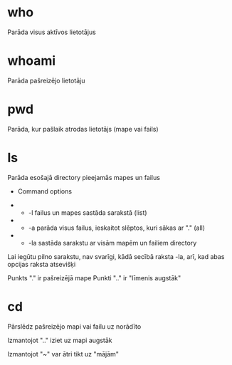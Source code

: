 # who

Parāda visus aktīvos lietotājus 

# whoami

Parāda pašreizējo lietotāju

# pwd

Parāda, kur pašlaik atrodas lietotājs (mape vai fails)

# ls

Parāda esošajā directory pieejamās mapes un failus

- Command options

- - -l failus un mapes sastāda sarakstā (list)
- - -a parāda visus failus, ieskaitot slēptos, kuri sākas ar "." (all) 
- - -la sastāda sarakstu ar visām mapēm un failiem directory 

Lai iegūtu pilno sarakstu, nav svarīgi, kādā secībā raksta -la, arī, kad abas opcijas raksta atsevišķi

Punkts "." ir pašreizējā mape
Punkti ".." ir "līmenis augstāk"

# cd

Pārslēdz pašreizējo mapi vai failu uz norādīto

Izmantojot ".." iziet uz mapi augstāk

Izmantojot "~" var ātri tikt uz "mājām"

